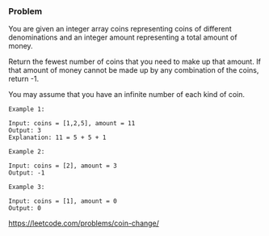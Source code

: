 ### Problem

You are given an integer array coins representing coins of different denominations and an integer amount representing a total amount of money.

Return the fewest number of coins that you need to make up that amount. If that amount of money cannot be made up by any combination of the coins, return -1.

You may assume that you have an infinite number of each kind of coin.

```
Example 1:

Input: coins = [1,2,5], amount = 11
Output: 3
Explanation: 11 = 5 + 5 + 1
```

```
Example 2:

Input: coins = [2], amount = 3
Output: -1
```

```
Example 3:

Input: coins = [1], amount = 0
Output: 0
```

https://leetcode.com/problems/coin-change/
